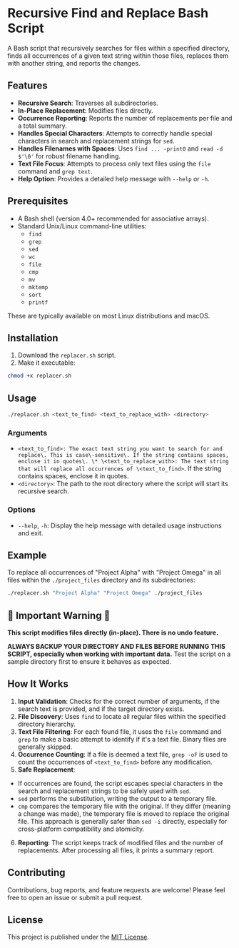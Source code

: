 # Recursive Find and Replace Bash Script

A Bash script that recursively searches for files within a specified directory, finds all occurrences of a given text string within those files, replaces them with another string, and reports the changes.

## Features

* **Recursive Search**: Traverses all subdirectories.
* **In-Place Replacement**: Modifies files directly.
* **Occurrence Reporting**: Reports the number of replacements per file and a total summary.
* **Handles Special Characters**: Attempts to correctly handle special characters in search and replacement strings for `sed`.
* **Handles Filenames with Spaces**: Uses `find ... -print0` and `read -d $'\0'` for robust filename handling.
* **Text File Focus**: Attempts to process only text files using the `file` command and `grep text`.
* **Help Option**: Provides a detailed help message with `--help` or `-h`.

## Prerequisites

* A Bash shell (version 4.0+ recommended for associative arrays).
* Standard Unix/Linux command-line utilities:
  * `find`
  * `grep`
  * `sed`
  * `wc`
  * `file`
  * `cmp`
  * `mv`
  * `mktemp`
  * `sort`
  * `printf`

These are typically available on most Linux distributions and macOS.

## Installation

1. Download the `replacer.sh` script.
2. Make it executable:
```bash
chmod +x replacer.sh
```

## Usage

```bash
./replacer.sh <text_to_find> <text_to_replace_with> <directory>
```

### Arguments

* `<text_to_find>: The exact text string you want to search for and replace\. This is case\-sensitive\. If the string contains spaces, enclose it in quotes\. \* \<text_to_replace_with>: The text string that will replace all occurrences of \<text_to_find>`. If the string contains spaces, enclose it in quotes.
* `<directory>`: The path to the root directory where the script will start its recursive search.

### Options

* `--help`, `-h`: Display the help message with detailed usage instructions and exit.

## Example

To replace all occurrences of "Project Alpha" with "Project Omega" in all files within the `./project_files` directory and its subdirectories:

```bash
./replacer.sh "Project Alpha" "Project Omega" ./project_files
```

## 🚨 Important Warning 🚨

**This script modifies files directly (in-place). There is no undo feature.**

**ALWAYS BACKUP YOUR DIRECTORY AND FILES BEFORE RUNNING THIS SCRIPT, especially when working with important data.** Test the script on a sample directory first to ensure it behaves as expected.

## How It Works

1. **Input Validation**: Checks for the correct number of arguments, if the search text is provided, and if the target directory exists.
2. **File Discovery**: Uses `find` to locate all regular files within the specified directory hierarchy.
3. **Text File Filtering**: For each found file, it uses the `file` command and `grep` to make a basic attempt to identify if it's a text file. Binary files are generally skipped.
4. **Occurrence Counting**: If a file is deemed a text file, `grep -oF` is used to count the occurrences of `<text_to_find>` before any modification.
5. **Safe Replacement**:
* If occurrences are found, the script escapes special characters in the search and replacement strings to be safely used with `sed`.
* `sed` performs the substitution, writing the output to a temporary file.
* `cmp` compares the temporary file with the original. If they differ (meaning a change was made), the temporary file is moved to replace the original file. This approach is generally safer than `sed -i` directly, especially for cross-platform compatibility and atomicity.
6. **Reporting**: The script keeps track of modified files and the number of replacements. After processing all files, it prints a summary report.

## Contributing

Contributions, bug reports, and feature requests are welcome! Please feel free to open an issue or submit a pull request.

## License

This project is published under the [MIT License](LICENSE).
